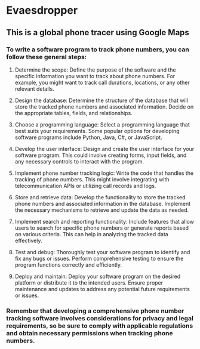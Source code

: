 # Evaesdropper

## This is a global phone tracer using Google Maps 

### To write a software program to track phone numbers, you can follow these general steps:

1. Determine the scope: Define the purpose of the software and the specific information you want to track about phone numbers. For example, you might want to track call durations, locations, or any other relevant details.

2. Design the database: Determine the structure of the database that will store the tracked phone numbers and associated information. Decide on the appropriate tables, fields, and relationships.

3. Choose a programming language: Select a programming language that best suits your requirements. Some popular options for developing software programs include Python, Java, C#, or JavaScript.

4. Develop the user interface: Design and create the user interface for your software program. This could involve creating forms, input fields, and any necessary controls to interact with the program.

5. Implement phone number tracking logic: Write the code that handles the tracking of phone numbers. This might involve integrating with telecommunication APIs or utilizing call records and logs.

6. Store and retrieve data: Develop the functionality to store the tracked phone numbers and associated information in the database. Implement the necessary mechanisms to retrieve and update the data as needed.

7. Implement search and reporting functionality: Include features that allow users to search for specific phone numbers or generate reports based on various criteria. This can help in analyzing the tracked data effectively.

8. Test and debug: Thoroughly test your software program to identify and fix any bugs or issues. Perform comprehensive testing to ensure the program functions correctly and efficiently.

9. Deploy and maintain: Deploy your software program on the desired platform or distribute it to the intended users. Ensure proper maintenance and updates to address any potential future requirements or issues.

### Remember that developing a comprehensive phone number tracking software involves considerations for privacy and legal requirements, so be sure to comply with applicable regulations and obtain necessary permissions when tracking phone numbers.
